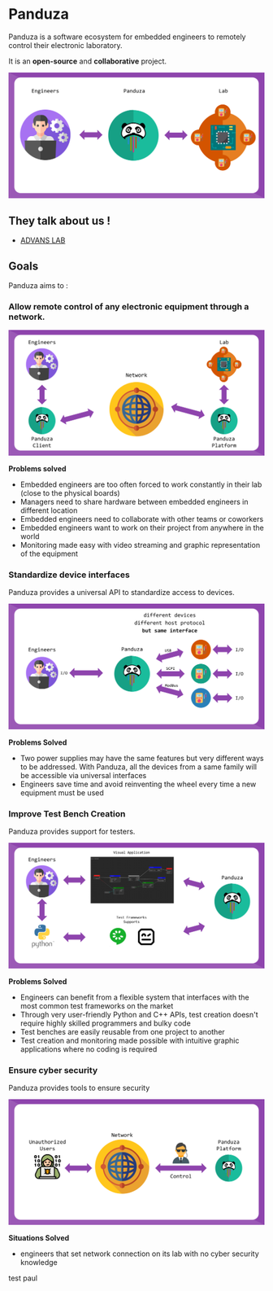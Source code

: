 # Panduza

Panduza is a software ecosystem for embedded engineers to remotely control their electronic laboratory.

It is an **open-source** and **collaborative** project.

![](_media/slide_1.png)

## They talk about us !

- [ADVANS LAB](https://www.elsys-design.com/fr/panduza-pour-un-labo-connecte-2-0/)


## Goals

Panduza aims to :

### Allow remote control of any electronic equipment through a network.

![](_media/slide_2.png)

**Problems solved**

- Embedded engineers are too often forced to work constantly in their lab (close to the physical boards)
- Managers need to share hardware between embedded engineers in different location
- Embedded engineers need to collaborate with other teams or coworkers
- Embedded engineers want to work on their project from anywhere in the world
- Monitoring made easy with video streaming and graphic representation of the equipment


### Standardize device interfaces

Panduza provides a universal API to standardize access to devices.

![](_media/slide_3.png)

**Problems Solved**

- Two power supplies may have the same features but very different ways to be addressed. With Panduza, all the devices from a same family will be accessible via universal interfaces
- Engineers save time and avoid reinventing the wheel every time a new equipment must be used

### Improve Test Bench Creation

Panduza provides support for testers.

![](_media/slide_4.png)

**Problems Solved**

- Engineers can benefit from a flexible system that interfaces with the most common test frameworks on the market
- Through very user-friendly Python and C++ APIs, test creation doesn't require highly skilled programmers and bulky code
- Test benches are easily reusable from one project to another
- Test creation and monitoring made possible with intuitive graphic applications where no coding is required

### Ensure cyber security

Panduza provides tools to ensure security

![](_media/slide_5.png)

**Situations Solved**

- engineers that set network connection on its lab with no cyber security knowledge


test paul
